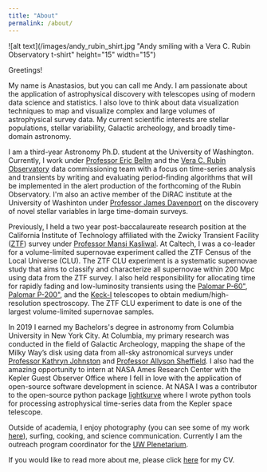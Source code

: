 ```yaml
---
title: "About"
permalink: /about/
---
```


<!-- Global site tag (gtag.js) - Google Analytics -->
<script async src="https://www.googletagmanager.com/gtag/js?id=UA-164344843-1"></script>
<script>
  window.dataLayer = window.dataLayer || [];
  function gtag(){dataLayer.push(arguments);}
  gtag('js', new Date());

  gtag('config', 'UA-164344843-1');
</script>

![alt text](/images/andy_rubin_shirt.jpg "Andy smiling with a Vera C. Rubin Observatory t-shirt" height="15" width="15")

Greetings!

My name is Anastasios, but you can call me Andy. I am passionate about the application of astrophysical discovery with telescopes using of modern data science and statistics. I also love to think about data visualization techniques to map and visualize complex and large volumes of astrophysical survey data. My current scientific interests are stellar populations, stellar variability, Galactic archeology, and broadly time-domain astronomy.

I am a third-year Astronomy Ph.D. student at the University of Washington. Currently, I work under [Professor Eric Bellm](https://faculty.washington.edu/ecbellm/) and the [Vera C. Rubin Observatory](https://www.lsst.org/) data commissioning team with a focus on time-series analysis and transients by writing and evaluating period-finding algorithms that will be implemented in the alert production of the forthcoming of the Rubin Observatory. I'm also an active member of the DiRAC institute at the University of Washinton under [Professor James Davenport](https://jradavenport.github.io/) on the discovery of novel stellar variables in large time-domain surveys.

Previously, I held a two year post-baccalaureate research position at the California Institute of Technology affiliated with the Zwicky Transient Facility ([ZTF](https://www.ztf.caltech.edu/)) survey under [Professor Mansi Kasliwal](https://sites.astro.caltech.edu/~mansi/). At Caltech, I was a co-leader for a volume-limited supernovae experiment called the ZTF Census of the Local Universe (CLU).  The ZTF CLU experiment is a systematic supernovae study that aims to classify and characterize all supernovae within 200 Mpc using data from the ZTF survey. I also held responsibility for allocating time for rapidly fading and low-luminosity transients using the  [Palomar P-60"](https://sites.astro.caltech.edu/palomar/observer/P60observers.html), [Palomar P-200"](https://sites.astro.caltech.edu/palomar/about/telescopes/hale.html), and the [Keck-I](https://keckobservatory.org/about/telescopes-instrumentation/) telescopes to obtain medium/high-resolution spectroscopy. The ZTF CLU experiment to date is one of the largest volume-limited supernovae samples.

In 2019 I earned my Bachelors's degree in astronomy from Columbia University in New York City. At Columbia, my primary research was conducted in the field of Galactic Archeology, mapping the shape of the Milky Way’s disk using data from all-sky astronomical surveys under [Professor Kathryn Johnston](http://user.astro.columbia.edu/~kvj/) and [Professor Allyson Sheffield](https://www.laguardia.edu/uploadedfiles/main_site/content/home/docs/allyson-sheffield.pdf). I also had the amazing opportunity to intern at NASA Ames Research Center with the Kepler Guest Observer Office where I fell in love with the application of open-source software development in science. At NASA I was a contributor to the open-source python package [lightkurve](https://docs.lightkurve.org/index.html) where I wrote python tools for processing astrophysical time-series data from the Kepler space telescope.

Outside of academia, I enjoy photography (you can see some of my work [here](https://www.instagram.com/atoceans/)), surfing, cooking, and science communication. Currently I am the outreach program coordinator for the [UW Plenetarium](https://astro.washington.edu/uw-planetarium).

If you would like to read more about me, please click [here](https://github.com/AndyTza/andytza.github.io/raw/master/quals/CV_Astronomy___Tzanidakis__Detailed____New.pdf) for my CV.
